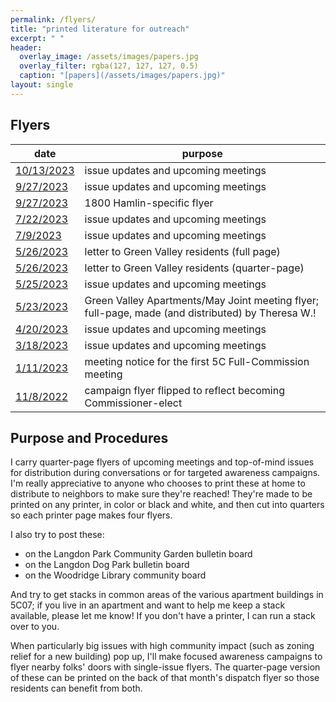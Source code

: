 ```yaml
---
permalink: /flyers/
title: "printed literature for outreach"
excerpt: " "
header:
  overlay_image: /assets/images/papers.jpg
  overlay_filter: rgba(127, 127, 127, 0.5)
  caption: "[papers](/assets/images/papers.jpg)"
layout: single
---
```

## Flyers

|date|purpose|
|---|---|
|[10/13/2023](/assets/documents/flyer-20231013.pdf)|issue updates and upcoming meetings|
|[9/27/2023](/assets/documents/flyer-20230927.pdf)|issue updates and upcoming meetings|
|[9/27/2023](/assets/documents/flyer-1800hamlin-20230927.pdf)|1800 Hamlin-specific flyer|
|[7/22/2023](/assets/documents/flyer-20230722.pdf)|issue updates and upcoming meetings|
|[7/9/2023](/assets/documents/flyer-20230709.pdf)|issue updates and upcoming meetings|
|[5/26/2023](/assets/documents/flyer-greenvalley-20230526-fullpage.pdf)|letter to Green Valley residents (full page)|
|[5/26/2023](/assets/documents/flyer-greenvalley-20230526.pdf)|letter to Green Valley residents (quarter-page)|
|[5/25/2023](/assets/documents/flyer-20230525.pdf)|issue updates and upcoming meetings|
|[5/23/2023](/assets/documents/flyer-greenvalley-20230524.pdf)|Green Valley Apartments/May Joint meeting flyer; full-page, made (and distributed) by Theresa W.!|
|[4/20/2023](/assets/documents/flyer-20230420.pdf)|issue updates and upcoming meetings|
|[3/18/2023](/assets/documents/flyer-20230318.pdf)|issue updates and upcoming meetings|
|[1/11/2023](/assets/documents/flyer-20230111.pdf)|meeting notice for the first 5C Full-Commission meeting|
|[11/8/2022](/assets/documents/flyer-20221108.pdf)|campaign flyer flipped to reflect becoming Commissioner-elect|

## Purpose and Procedures
I carry quarter-page flyers of upcoming meetings and top-of-mind issues for distribution during conversations or for targeted awareness campaigns. I'm really appreciative to anyone who chooses to print these at home to distribute to neighbors to make sure they're reached! They're made to be printed on any printer, in color or black and white, and then cut into quarters so each printer page makes four flyers.

I also try to post these:
- on the Langdon Park Community Garden bulletin board
- on the Langdon Dog Park bulletin board
- on the Woodridge Library community board

And try to get stacks in common areas of the various apartment buildings in 5C07; if you live in an apartment and want to help me keep a stack available, please let me know! If you don't have a printer, I can run a stack over to you.

When particularly big issues with high community impact (such as zoning relief for a new building) pop up, I'll make focused awareness campaigns to flyer nearby folks' doors with single-issue flyers. The quarter-page version of these can be printed on the back of that month's dispatch flyer so those residents can benefit from both.